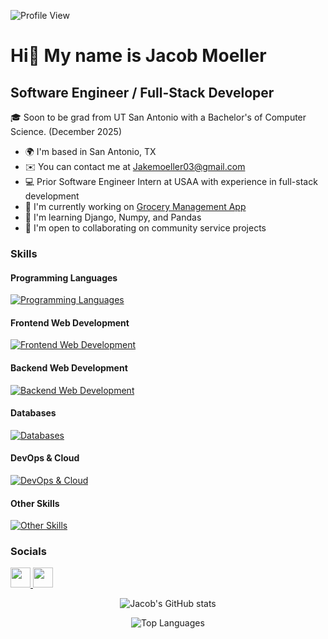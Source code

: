 ![Profile View](https://komarev.com/ghpvc/?username=jakemoeller03&style=flat-square)

# Hi👋 My name is Jacob Moeller

Software Engineer / Full-Stack Developer
------------------------------------------------
🎓 Soon to be grad from UT San Antonio with a Bachelor's of Computer Science. (December 2025)  

* 🌍 I'm based in San Antonio, TX  
* ✉️ You can contact me at [Jakemoeller03@gmail.com](mailto:jakemoeller03@gmail.com)  
* 💻 Prior Software Engineer Intern at USAA with experience in full-stack development  
* 🚀 I'm currently working on [Grocery Management App](https://github.com/jakemoeller03)  
* 🧠 I'm learning Django, Numpy, and Pandas
* 🤝 I'm open to collaborating on community service projects  

### Skills

#### Programming Languages
[![Programming Languages](https://skillicons.dev/icons?i=java,python,js,c,php,sql)](https://skillicons.dev)

#### Frontend Web Development
[![Frontend Web Development](https://skillicons.dev/icons?i=html,css,react,bootstrap,jquery)](https://skillicons.dev)

#### Backend Web Development
[![Backend Web Development](https://skillicons.dev/icons?i=spring,php)](https://skillicons.dev)

#### Databases
[![Databases](https://skillicons.dev/icons?i=postgres,mysql,dynamodb)](https://skillicons.dev)

#### DevOps & Cloud
[![DevOps & Cloud](https://skillicons.dev/icons?i=aws,gcp,docker,git,postman)](https://skillicons.dev)

#### Other Skills
[![Other Skills](https://skillicons.dev/icons?i=linux,markdown,vscode)](https://skillicons.dev)

### Socials

<p align="left"> </a> <a href="https://www.github.com/Jakemoeller03" target="_blank" rel="noreferrer"> <picture> <source media="(prefers-color-scheme: dark)" srcset="https://raw.githubusercontent.com/danielcranney/readme-generator/main/public/icons/socials/github-dark.svg" /> <source media="(prefers-color-scheme: light)" srcset="https://raw.githubusercontent.com/danielcranney/readme-generator/main/public/icons/socials/github.svg" /> <img src="https://raw.githubusercontent.com/danielcranney/readme-generator/main/public/icons/socials/github.svg" width="32" height="32" /> </picture> </a> <a href="https://www.linkedin.com/in/jacob-moeller-269945265/" target="_blank" rel="noreferrer"> <picture> <source media="(prefers-color-scheme: dark)" srcset="https://raw.githubusercontent.com/danielcranney/readme-generator/main/public/icons/socials/linkedin-dark.svg" /> <source media="(prefers-color-scheme: light)" srcset="https://raw.githubusercontent.com/danielcranney/readme-generator/main/public/icons/socials/linkedin.svg" /> <img src="https://raw.githubusercontent.com/danielcranney/readme-generator/main/public/icons/socials/linkedin.svg" width="32" height="32" /> </picture> </a></p>
<p align="center">

  
<img src="https://github-readme-stats.vercel.app/api?username=jakemoeller03&show_icons=true&theme=dark&count_private=true" alt="Jacob's GitHub stats" />
</p>

<p align="center">
  <img src="https://github-readme-stats.vercel.app/api/top-langs/?username=jakemoeller03&layout=compact&theme=dark" alt="Top Languages" />
</p>
